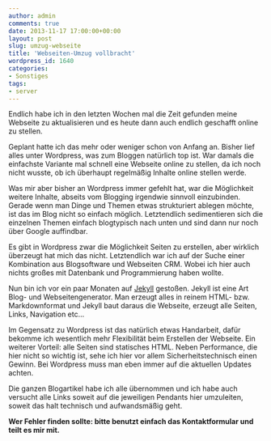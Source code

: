 ```yaml
---
author: admin
comments: true
date: 2013-11-17 17:00:00+00:00
layout: post
slug: umzug-webseite
title: 'Webseiten-Umzug vollbracht'
wordpress_id: 1640
categories:
- Sonstiges
tags:
- server
---
```


Endlich habe ich in den letzten Wochen mal die Zeit gefunden meine Webseite zu aktualisieren und es heute dann auch endlich geschafft online zu stellen.

Geplant hatte ich das mehr oder weniger schon von Anfang an. Bisher lief alles unter Wordpress, was zum Bloggen natürlich top ist. War damals die einfachste Variante mal schnell eine Webseite online zu stellen, da ich noch nicht wusste, ob ich überhaupt regelmäßig Inhalte online stellen werde.

Was mir aber bisher an Wordpress immer gefehlt hat, war die Möglichkeit weitere Inhalte, abseits vom Blogging irgendwie sinnvoll einzubinden. Gerade wenn man Dinge und Themen etwas strukturiert ablegen möchte, ist das im Blog nicht so einfach möglich. Letztendlich sedimentieren sich die einzelnen Themen einfach blogtypisch nach unten und sind dann nur noch über Google auffindbar.

Es gibt in Wordpress zwar die Möglichkeit Seiten zu erstellen, aber wirklich überzeugt hat mich das nicht. Letztendlich war ich auf der Suche einer Kombination aus Blogsoftware und Webseiten CRM. Wobei ich hier auch nichts großes mit Datenbank und Programmierung haben wollte.

Nun bin ich vor ein paar Monaten auf [Jekyll](http://jekyllrb.com/) gestoßen. Jekyll ist eine Art Blog- und Webseitengenerator. Man erzeugt alles in reinem HTML- bzw. Markdownformat und Jekyll baut daraus die Webseite, erzeugt alle Seiten, Links, Navigation etc...

Im Gegensatz zu Wordpress ist das natürlich etwas Handarbeit, dafür bekomme ich wesentlich mehr Flexibilität beim Erstellen der Webseite. Ein weiterer Vorteil: alle Seiten sind statisches HTML. Neben Performance, die hier nicht so wichtig ist, sehe ich hier vor allem Sicherheitstechnisch einen Gewinn. Bei Wordpress muss man eben immer auf die aktuellen Updates achten.

Die ganzen Blogartikel habe ich alle übernommen und ich habe auch versucht alle Links soweit auf die jeweiligen Pendants hier umzuleiten, soweit das halt technisch und aufwandsmäßig geht. 

**Wer Fehler finden sollte: bitte benutzt einfach das Kontaktformular und teilt es mir mit.**